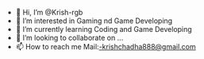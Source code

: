 - 👋 Hi, I’m @Krish-rgb
- 👀 I’m interested in Gaming nd Game Developing
- 🌱 I’m currently learning Coding and Game Developing
- 💞️ I’m looking to collaborate on ...
- 📫 How to reach me Mail:-krishchadha888@gmail.com

<!---
Krish-rgb/Krish-rgb is a ✨ special ✨ repository because its `README.md` (this file) appears on your GitHub profile.
You can click the Preview link to take a look at your changes.
--->
